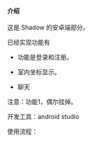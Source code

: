 #### 介绍

这是 Shadow 的安卓端部分。

已经实现功能有

* 功能是登录和注册。

* 室内坐标显示。
* 聊天

注意：功能1，偶尔挂掉。

开发工具：android studio

使用流程：